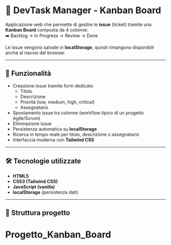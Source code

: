 # 📝 DevTask Manager - Kanban Board

Applicazione web che permette di gestire le **issue** (ticket) tramite una **Kanban Board** composta da 4 colonne:  
➡️ Backlog → In Progress → Review → Done  

Le issue vengono salvate in **localStorage**, quindi rimangono disponibili anche al riavvio del browser.  

---

## 🚀 Funzionalità

- Creazione issue tramite form dedicato  
  - Titolo  
  - Descrizione  
  - Priorità (low, medium, high, critical)  
  - Assegnatario  
- Spostamento issue tra colonne (workflow tipico di un progetto Agile/Scrum)  
- Eliminazione issue  
- Persistenza automatica su **localStorage**  
- Ricerca in tempo reale per titolo, descrizione o assegnatario  
- Interfaccia moderna con **Tailwind CSS**  

---

## 🛠️ Tecnologie utilizzate

- **HTML5**  
- **CSS3 (Tailwind CSS)**  
- **JavaScript (vanilla)**  
- **localStorage** (persistenza dati)  

---

## 📂 Struttura progetto

# Progetto_Kanban_Board
